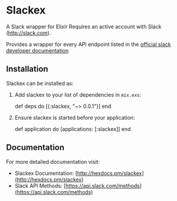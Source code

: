 # Slackex

A Slack wrapper for Elixir
Requires an active account with Slack (http://slack.com).

Provides a wrapper for every API endpoint listed in the [official slack developer documentation](https://api.slack.com/web)

## Installation

Slackex can be installed as:

  1. Add slackex to your list of dependencies in `mix.exs`:

        def deps do
          [{:slackex, "~> 0.0.1"}]
        end

  2. Ensure slackex is started before your application:

        def application do
          [applications: [:slackex]]
        end


## Documentation

For more detailed documentation visit:

* Slackex Documentation: [http://hexdocs.pm/slackex](http://hexdocs.pm/slackex)
* Slack API Methods: [https://api.slack.com/methods](https://api.slack.com/methods)
